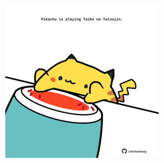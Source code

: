 <!-- built at 23/08/2025, 02:27:13 UTC -->
<p align="center">
  <img width="500" height="500" src="./ReadmeImage.svg">
</p>
